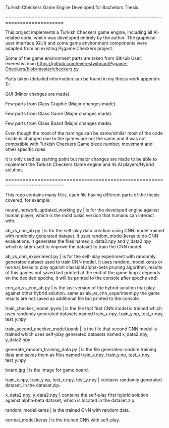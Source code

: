 Turkish Checkers Game Engine Developed for Bachelors Thesis.

==========================================================================

This project implements a Turkish Checkers game engine, including all AI-related code, which was developed entirely by the author. The graphical user interface (GUI) and some game environment components were adapted from an existing Pygame Checkers project.

Some of the game environment parts are taken from GitHub User: everestwitman
https://github.com/everestwitman/Pygame-Checkers/blob/master/checkers.py

Parts taken (detailed information can be found in my thesis work appendix 1): 

GUI (Minor changes are made).

Few parts from Class Graphic (Major changes made).

Few parts from Class Game (Major changes made).

Few parts from Class Board (Major changes made).

Even though the most of the namings can be same/similar most of the code inside is changed due to the games are not the same and it was not compatible with Turkish Checkers Game piece number, movement and other specific rules.

It is only used as starting point but major changes are made to be able to implement the Turkish Checkers Game engine and its AI players/Hybrid solution.


==========================================================================

This repo contains many files, each file having different parts of the thesis covered, for example: 

neural_network_updated_working.py | is for the developed engine against human player, which is the most basic version that humans can interact with.

ab_vs_cnn_ab.py | is for the self-play data creation using CNN model trained with randomly generated dataset. It uses random_model.keras to do CNN evaluations. It generates the files named x_data2.npy and y_data2.npy which is later used to improve the dataset to train the CNN model.

ab_vs_cnn_experiment.py | is for the self-play experiment with randomly generated dataset used to train CNN model. It uses random_model.keras or normal_keras to play against classical alpha-beta pruning algorithm, results of this games not saved but printed at the end of the game loop ( depends on the decided epochs, it will be printed to the console after epochs end)

cnn_ab_vs_cnn_ab.py | is the last version of the hybrid solution that play against other hybrid solution. same as ab_vs_cnn_experiment.py the game results are not saved as additional file but printed to the console.

train_checker_model.ipynb | is the file that first CNN model is trained which uses randomly generated datasets named train_x.npy, train_y.np, test_x.npy, test_y.npy

train_second_checker_model.ipynb |  is the file that second CNN model is trained which uses self-play generated datasets named x_data2.npy, y_data2.npy

generate_random_training_data.py | is the file generates random training data and saves them as files named train_x.npy, train_y.np, test_x.npy, test_y.npy

board.jpg | is the image for game board.

train_x.npy, train_y.np, test_x.npy, test_y.npy | contains randomly generated dataset, in the dataset.zip.

x_data2.npy, y_data2.npy | contains the self-play first hybrid solution against alpha-beta dataset, which is located in the dataset.zip.

random_model.keras | is the trained CNN with random data.

normal_model.keras | is the trained CNN with self-play.
